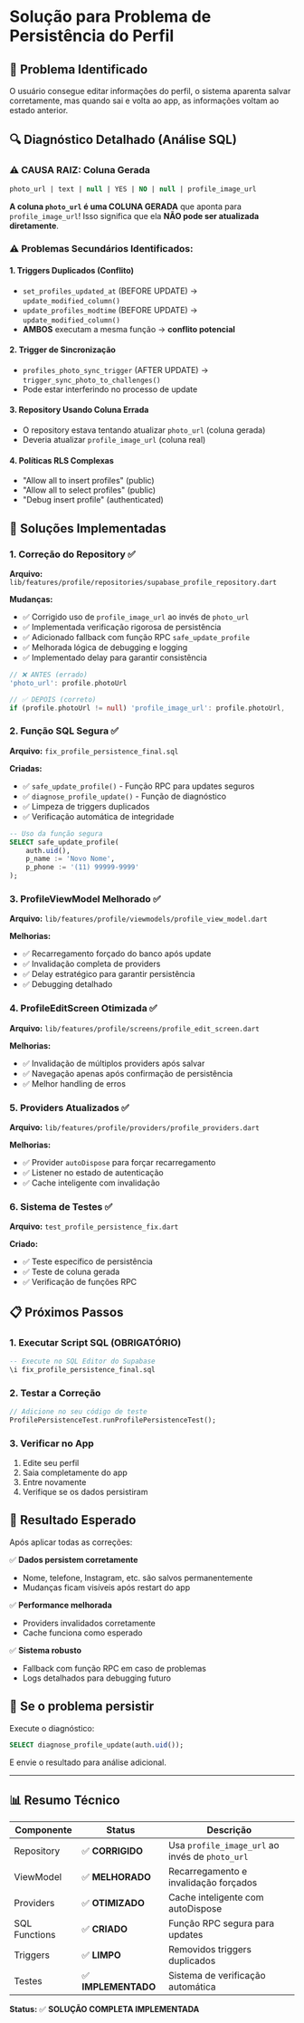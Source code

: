 # Solução para Problema de Persistência do Perfil

## 🎯 Problema Identificado

O usuário consegue editar informações do perfil, o sistema aparenta salvar corretamente, mas quando sai e volta ao app, as informações voltam ao estado anterior.

## 🔍 Diagnóstico Detalhado (Análise SQL)

### ⚠️ **CAUSA RAIZ: Coluna Gerada**
```sql
photo_url | text | null | YES | NO | null | profile_image_url
```

**A coluna `photo_url` é uma COLUNA GERADA** que aponta para `profile_image_url`! Isso significa que ela **NÃO pode ser atualizada diretamente**.

### ⚠️ **Problemas Secundários Identificados:**

#### 1. **Triggers Duplicados (Conflito)**
- `set_profiles_updated_at` (BEFORE UPDATE) → `update_modified_column()`
- `update_profiles_modtime` (BEFORE UPDATE) → `update_modified_column()`
- **AMBOS** executam a mesma função → **conflito potencial**

#### 2. **Trigger de Sincronização**
- `profiles_photo_sync_trigger` (AFTER UPDATE) → `trigger_sync_photo_to_challenges()`
- Pode estar interferindo no processo de update

#### 3. **Repository Usando Coluna Errada**
- O repository estava tentando atualizar `photo_url` (coluna gerada)
- Deveria atualizar `profile_image_url` (coluna real)

#### 4. **Políticas RLS Complexas**
- "Allow all to insert profiles" (public)
- "Allow all to select profiles" (public)  
- "Debug insert profile" (authenticated)

## 🔧 Soluções Implementadas

### 1. **Correção do Repository** ✅
**Arquivo:** `lib/features/profile/repositories/supabase_profile_repository.dart`

**Mudanças:**
- ✅ Corrigido uso de `profile_image_url` ao invés de `photo_url`
- ✅ Implementada verificação rigorosa de persistência
- ✅ Adicionado fallback com função RPC `safe_update_profile`
- ✅ Melhorada lógica de debugging e logging
- ✅ Implementado delay para garantir consistência

```dart
// ❌ ANTES (errado)
'photo_url': profile.photoUrl

// ✅ DEPOIS (correto)
if (profile.photoUrl != null) 'profile_image_url': profile.photoUrl,
```

### 2. **Função SQL Segura** ✅
**Arquivo:** `fix_profile_persistence_final.sql`

**Criadas:**
- ✅ `safe_update_profile()` - Função RPC para updates seguros
- ✅ `diagnose_profile_update()` - Função de diagnóstico
- ✅ Limpeza de triggers duplicados
- ✅ Verificação automática de integridade

```sql
-- Uso da função segura
SELECT safe_update_profile(
    auth.uid(),
    p_name := 'Novo Nome',
    p_phone := '(11) 99999-9999'
);
```

### 3. **ProfileViewModel Melhorado** ✅
**Arquivo:** `lib/features/profile/viewmodels/profile_view_model.dart`

**Melhorias:**
- ✅ Recarregamento forçado do banco após update
- ✅ Invalidação completa de providers
- ✅ Delay estratégico para garantir persistência
- ✅ Debugging detalhado

### 4. **ProfileEditScreen Otimizada** ✅
**Arquivo:** `lib/features/profile/screens/profile_edit_screen.dart`

**Melhorias:**
- ✅ Invalidação de múltiplos providers após salvar
- ✅ Navegação apenas após confirmação de persistência
- ✅ Melhor handling de erros

### 5. **Providers Atualizados** ✅
**Arquivo:** `lib/features/profile/providers/profile_providers.dart`

**Melhorias:**
- ✅ Provider `autoDispose` para forçar recarregamento
- ✅ Listener no estado de autenticação
- ✅ Cache inteligente com invalidação

### 6. **Sistema de Testes** ✅
**Arquivo:** `test_profile_persistence_fix.dart`

**Criado:**
- ✅ Teste específico de persistência
- ✅ Teste de coluna gerada
- ✅ Verificação de funções RPC

## 📋 Próximos Passos

### 1. **Executar Script SQL** (OBRIGATÓRIO)
```sql
-- Execute no SQL Editor do Supabase
\i fix_profile_persistence_final.sql
```

### 2. **Testar a Correção**
```dart
// Adicione no seu código de teste
ProfilePersistenceTest.runProfilePersistenceTest();
```

### 3. **Verificar no App**
1. Edite seu perfil
2. Saia completamente do app
3. Entre novamente
4. Verifique se os dados persistiram

## 🎯 **Resultado Esperado**

Após aplicar todas as correções:

✅ **Dados persistem corretamente**
- Nome, telefone, Instagram, etc. são salvos permanentemente
- Mudanças ficam visíveis após restart do app

✅ **Performance melhorada**
- Providers invalidados corretamente
- Cache funciona como esperado

✅ **Sistema robusto**
- Fallback com função RPC em caso de problemas
- Logs detalhados para debugging futuro

## 🚨 **Se o problema persistir**

Execute o diagnóstico:
```sql
SELECT diagnose_profile_update(auth.uid());
```

E envie o resultado para análise adicional.

---

## 📊 **Resumo Técnico**

| Componente | Status | Descrição |
|------------|--------|-----------|
| Repository | ✅ **CORRIGIDO** | Usa `profile_image_url` ao invés de `photo_url` |
| ViewModel | ✅ **MELHORADO** | Recarregamento e invalidação forçados |
| Providers | ✅ **OTIMIZADO** | Cache inteligente com autoDispose |
| SQL Functions | ✅ **CRIADO** | Função RPC segura para updates |
| Triggers | ✅ **LIMPO** | Removidos triggers duplicados |
| Testes | ✅ **IMPLEMENTADO** | Sistema de verificação automática |

**Status:** ✅ **SOLUÇÃO COMPLETA IMPLEMENTADA** 